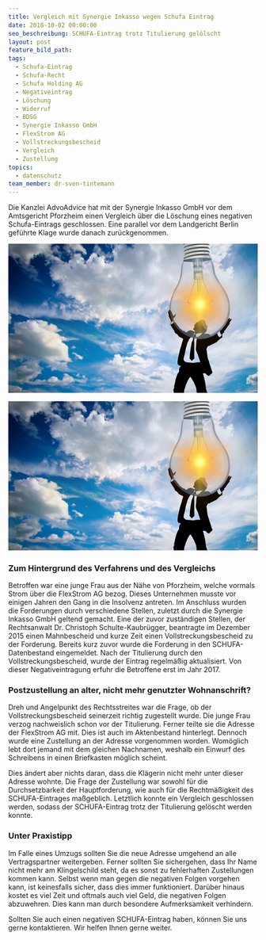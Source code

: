 ```yaml
---
title: Vergleich mit Synergie Inkasso wegen Schufa Eintrag
date: 2018-10-02 00:00:00
seo_beschreibung: SCHUFA-Eintrag trotz Titulierung gelölscht
layout: post
feature_bild_path:
tags:
  - Schufa-Eintrag
  - Schufa-Recht
  - Schufa Holding AG
  - Negativeintrag
  - Löschung
  - Widerruf
  - BDSG
  - Synergie Inkasso GmbH
  - FlexStrom AG
  - Vollstreckungsbescheid
  - Vergleich
  - Zustellung
topics:
  - datenschutz
team_member: dr-sven-tintemann
---
```


Die Kanzlei AdvoAdvice hat mit der Synergie Inkasso GmbH vor dem Amtsgericht Pforzheim einen Vergleich &uuml;ber die L&ouml;schung eines negativen Schufa-Eintrags geschlossen. Eine parallel vor dem Landgericht Berlin gef&uuml;hrte Klage wurde danach zur&uuml;ckgenommen.

![Stromanbieter - Foto Pixabay](/uploads/person-3062271-640-1.jpg "Vergleich mit Synergie Inkasso für Flex Strom AG")

![](/uploads/person-3062271-640.jpg)

### Zum Hintergrund des Verfahrens und des Vergleichs

Betroffen war eine junge Frau aus der N&auml;he von Pforzheim, welche vormals Strom &uuml;ber die FlexStrom AG bezog. Dieses Unternehmen musste vor einigen Jahren den Gang in die Insolvenz antreten. Im Anschluss wurden die Forderungen durch verschiedene Stellen, zuletzt durch die Synergie Inkasso GmbH geltend gemacht. Eine der zuvor zust&auml;ndigen Stellen, der Rechtsanwalt Dr. Christoph Schulte-Kaubr&uuml;gger, beantragte im Dezember 2015 einen Mahnbescheid und kurze Zeit einen Vollstreckungsbescheid zu der Forderung. Bereits kurz zuvor wurde die Forderung in den SCHUFA-Datenbestand eingemeldet. Nach der Titulierung durch den Vollstreckungsbescheid, wurde der Eintrag regelm&auml;&szlig;ig aktualisiert. Von dieser Negativeintragung erfuhr die Betroffene erst im Jahr 2017.

### Postzustellung an alter, nicht mehr genutzter Wohnanschrift?

Dreh und Angelpunkt des Rechtsstreites war die Frage, ob der Vollstreckungsbescheid seinerzeit richtig zugestellt wurde. Die junge Frau verzog nachweislich schon vor der Titulierung. Ferner teilte sie die Adresse der FlexStrom AG mit. Dies ist auch im Aktenbestand hinterlegt. Dennoch wurde eine Zustellung an der Adresse vorgenommen worden. Wom&ouml;glich lebt dort jemand mit dem gleichen Nachnamen, weshalb ein Einwurf des Schreibens in einen Briefkasten m&ouml;glich scheint.

Dies &auml;ndert aber nichts daran, dass die Kl&auml;gerin nicht mehr unter dieser Adresse wohnte. Die Frage der Zustellung war sowohl f&uuml;r die Durchsetzbarkeit der Hauptforderung, wie auch f&uuml;r die Rechtm&auml;&szlig;igkeit des SCHUFA-Eintrages ma&szlig;geblich. Letztlich konnte ein Vergleich geschlossen werden, sodass der SCHUFA-Eintrag trotz der Titulierung gel&ouml;scht werden konnte.

### Unter Praxistipp

Im Falle eines Umzugs sollten Sie die neue Adresse umgehend an alle Vertragspartner weitergeben. Ferner sollten Sie sichergehen, dass Ihr Name nicht mehr am Klingelschild steht, da es sonst zu fehlerhaften Zustellungen kommen kann. Selbst wenn man gegen die negativen Folgen vorgehen kann, ist keinesfalls sicher, dass dies immer funktioniert. Dar&uuml;ber hinaus kostet es viel Zeit und oftmals auch viel Geld, die negativen Folgen abzuwehren. Dies kann man durch besondere Aufmerksamkeit verhindern.

Sollten Sie auch einen negativen SCHUFA-Eintrag haben, k&ouml;nnen Sie uns gerne kontaktieren. Wir helfen Ihnen gerne weiter.